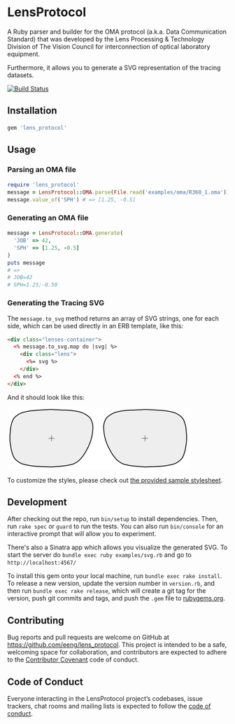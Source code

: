 # LensProtocol

A Ruby parser and builder for the OMA protocol (a.k.a. Data Communication Standard) that was developed by the Lens Processing & Technology Division of The Vision Council for interconnection of optical laboratory equipment.

Furthermore, it allows you to generate a SVG representation of the tracing datasets.

[![Build Status](https://app.travis-ci.com/eeng/lens_protocol.svg?branch=master)](https://app.travis-ci.com/eeng/lens_protocol)

## Installation

```ruby
gem 'lens_protocol'
```

## Usage

### Parsing an OMA file

```ruby
require 'lens_protocol'
message = LensProtocol::OMA.parse(File.read('examples/oma/R360_1.oma'))
message.value_of('SPH') # => [1.25, -0.5]
```

### Generating an OMA file
```ruby
message = LensProtocol::OMA.generate(
  'JOB' => 42,
  'SPH' => [1.25, -0.5]
)
puts message
# =>
# JOB=42
# SPH=1.25;-0.50
```

### Generating the Tracing SVG

The `message.to_svg` method returns an array of SVG strings, one for each side, which can be used directly in an ERB template, like this:

```html
<div class="lenses-container">
  <% message.to_svg.map do |svg| %>
    <div class="lens">
      <%= svg %>
    </div>
  <% end %>
</div>
```

And it should look like this:

![Sample Image](examples/images/R360_1.png)

To customize the styles, please check out [the provided sample stylesheet](examples/public/styles.css).

## Development

After checking out the repo, run `bin/setup` to install dependencies. Then, run `rake spec` or `guard` to run the tests. You can also run `bin/console` for an interactive prompt that will allow you to experiment.

There's also a Sinatra app which allows you visualize the generated SVG. To start the server do `bundle exec ruby examples/svg.rb` and go to `http://localhost:4567/`

To install this gem onto your local machine, run `bundle exec rake install`. To release a new version, update the version number in `version.rb`, and then run `bundle exec rake release`, which will create a git tag for the version, push git commits and tags, and push the `.gem` file to [rubygems.org](https://rubygems.org).

## Contributing

Bug reports and pull requests are welcome on GitHub at https://github.com/eeng/lens_protocol. This project is intended to be a safe, welcoming space for collaboration, and contributors are expected to adhere to the [Contributor Covenant](http://contributor-covenant.org) code of conduct.

## Code of Conduct

Everyone interacting in the LensProtocol project’s codebases, issue trackers, chat rooms and mailing lists is expected to follow the [code of conduct](https://github.com/eeng/lens_protocol/blob/master/CODE_OF_CONDUCT.md).

